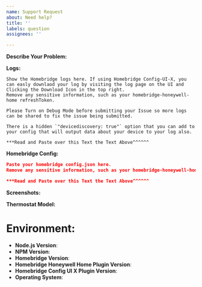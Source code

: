 ```yaml
---
name: Support Request
about: Need help?
title: ''
labels: question
assignees: ''

---
```


<!-- You must use the issue template below when submitting a support request -->

**Describe Your Problem:**
<!-- A clear and concise description of what problem you are trying to solve. -->

**Logs:**
<!-- Support requests that do not contain logs may be closed without warning. -->

```
Show the Homebridge logs here. If using Homebridge Config-UI-X, you can easly downlaod your log by visiting the log page on the UI and Clicking the Download Icon in the top right.
Remove any sensitive information, such as your homebridge-honeywell-home refreshToken.

Please Turn on Debug Mode before submitting your Issue so more logs can be shared to fix the issue being submitted.

There is a hidden `"devicediscovery: true"` option that you can add to your config that will output data about your device to your log also.

***Read and Paste over this Text the Text Above^^^^^^
```

**Homebridge Config:**

```json
Paste your homebridge config.json here.
Remove any sensitive information, such as your homebridge-honeywell-home consumerKey/ consumerSecret / refreshToken.

***Read and Paste over this Text the Text Above^^^^^^
```

**Screenshots:**
<!-- If applicable, add screenshots to help explain your problem. -->

**Thermostat Model:**
<!-- Provide your Thermostat Model. -->

# **Environment:**

* **Node.js Version**: <!-- node -v -->
* **NPM Version**: <!-- npm -v -->
* **Homebridge Version**: <!-- homebridge -V -->
* **Homebridge Honeywell Home Plugin Version**:
* **Homebridge Config UI X Plugin Version**:
* **Operating System**: <!-- Raspbian / Ubuntu / Debian / Windows / macOS / Docker -->


<!-- Click the "Preview" tab before you submit to ensure the formatting is correct. -->
